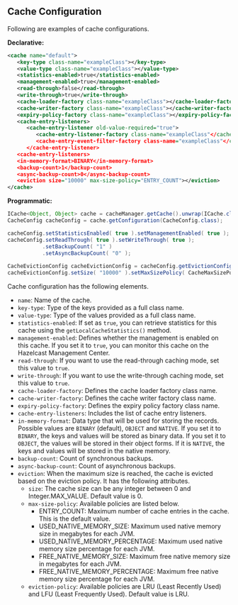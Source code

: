 
## Cache Configuration

Following are examples of cache configurations.


**Declarative:**

```xml
<cache name="default">
   <key-type class-name="exampleClass"></key-type>
   <value-type class-name="exampleClass"></value-type>
   <statistics-enabled>true</statistics-enabled>
   <management-enabled>true</management-enabled>
   <read-through>false</read-through>
   <write-through>true</write-through>
   <cache-loader-factory class-name="exampleClass"></cache-loader-factory>
   <cache-writer-factory class-name="exampleClass"></cache-writer-factory>
   <expiry-policy-factory class-name="exampleClass"></expiry-policy-factory>
   <cache-entry-listeners>
      <cache-entry-listener old-value-required="true">
         <cache-entry-listener-factory class-name="exampleClass"</cache-entry-listener-factory>
         <cache-entry-event-filter-factory class-name="exampleClass"</cache-entry-event-filter-factory>
      </cache-entry-listener>
   <cache-entry-listeners>
   <in-memory-format>BINARY</in-memory-format>
   <backup-count>1</backup-count>
   <async-backup-count>0</async-backup-count>
   <eviction size="10000" max-size-policy="ENTRY_COUNT"></eviction>
</cache>
```

**Programmatic:**

```java
ICache<Object, Object> cache = cacheManager.getCache().unwrap(ICache.class);
CacheConfig cacheConfig = cache.getConfiguration(CacheConfig.class);

cacheConfig.setStatisticsEnabled( true ).setManagementEnabled( true );
cacheConfig.setReadThrough( true ).setWriteThrough( true );
           .setBackupCount( "1" )
           .setAsyncBackupCount( "0" );
           
CacheEvictionConfig cacheEvictionConfig = cacheConfig.getEvictionConfig();
cacheEvictionConfig.setSize( "10000" ).setMaxSizePolicy( CacheMaxSizePolicy.ENTRY_COUNT );
```
   

Cache configuration has the following elements.

- `name`: Name of the cache.
- `key-type`: Type of the keys provided as a full class name.
- `value-type`: Type of the values provided as a full class name. 
- `statistics-enabled`: If set as `true`, you can retrieve statistics for this cache using the `getLocalCacheStatistics()` method.
- `management-enabled`: Defines whether the management is enabled on this cache. If you set it to `true`, you can monitor this cache on the Hazelcast Management Center.
- `read-through`: If you want to use the read-through caching mode, set this value to `true`.
- `write-through`: If you want to use the write-through caching mode, set this value to `true`. 
- `cache-loader-factory`: Defines the cache loader factory class name.
- `cache-writer-factory`: Defines the cache writer factory class name.
- `expiry-policy-factory`: Defines the expiry policy factory class name.
- `cache-entry-listeners`: Includes the list of cache entry listeners.
- `in-memory-format`: Data type that will be used for storing the records. Possible values are `BINARY` (default), `OBJECT` and `NATIVE`. If you set it to `BINARY`, the keys and values will be stored as binary data. If you set it to `OBJECT`, the values will be stored in their object forms. If it is `NATIVE`, the keys and values will be stored in the native memory.
- `backup-count`: Count of synchronous backups.
- `async-backup-count`: Count of asynchronous backups.
- `eviction`: When the maximum size is reached, the cache is evicted based on the eviction policy. It has the following attributes.
	-  `size`: The cache size can be any integer between 0 and Integer.MAX_VALUE. Default value is 0. 
	- `max-size-policy`: Available policies are listed below.
		- ENTRY_COUNT: Maximum number of cache entries in the cache. This is the default value.
		- USED_NATIVE_MEMORY_SIZE: Maximum used native memory size in megabytes for each JVM.
		- USED_NATIVE_MEMORY_PERCENTAGE: Maximum used native memory size percentage for each JVM. 
		- FREE_NATIVE_MEMORY_SIZE: Maximum free native memory size in megabytes for each JVM.
		- FREE_NATIVE_MEMORY_PERCENTAGE: Maximum free native memory size percentage for each JVM. 
	- `eviction-policy`: Available policies are LRU (Least Recently Used) and LFU (Least Frequently Used). Default value is LRU.

